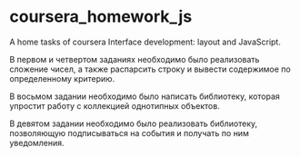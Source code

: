 # coursera_homework_js
A home tasks of coursera Interface development: layout and JavaScript.

В первом и четвертом заданиях необходимо было реализовать сложение чисел, а также распарсить строку и вывести содержимое по определенному критерию.

В восьмом задании необходимо было написать библиотеку, которая упростит работу с коллекцией однотипных объектов.

В девятом задании необходимо было реализовать библиотеку, позволяющую подписываться на события и получать по ним уведомления.

